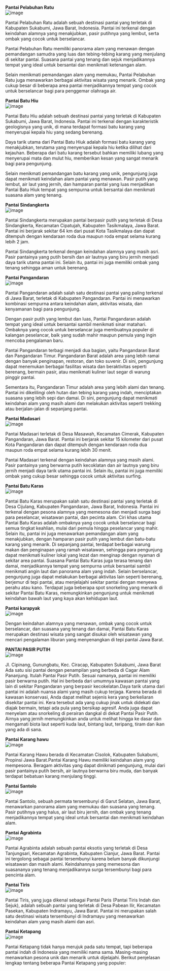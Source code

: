 **Pantai Pelabuhan Ratu** <br>
![image](https://github.com/Shalrizky/Analisis-Pariwisata-Gamification/assets/144994306/f79d167e-1c67-46d7-8f2e-68418391a0d0)

Pantai Pelabuhan Ratu adalah sebuah destinasi pantai yang terletak di Kabupaten Sukabumi, Jawa Barat, Indonesia. Pantai ini terkenal dengan keindahan alamnya yang menakjubkan, pasir putihnya yang lembut, serta ombak yang cocok untuk berselancar.

Pantai Pelabuhan Ratu memiliki panorama alam yang menawan dengan pemandangan samudra yang luas dan tebing-tebing karang yang menjulang di sekitar pantai. Suasana pantai yang tenang dan sejuk menjadikannya tempat yang ideal untuk bersantai dan menikmati ketenangan alam.

Selain menikmati pemandangan alam yang memukau, Pantai Pelabuhan Ratu juga menawarkan berbagai aktivitas wisata yang menarik. Ombak yang cukup besar di beberapa area pantai menjadikannya tempat yang cocok untuk berselancar bagi para penggemar olahraga air.

**Pantai Batu Hiu** <br>
![image](https://github.com/Shalrizky/Analisis-Pariwisata-Gamification/assets/144994306/155daeb0-7943-499b-8b7c-9ffd37284d5a)

Pantai Batu Hiu adalah sebuah destinasi pantai yang terletak di Kabupaten Sukabumi, Jawa Barat, Indonesia. Pantai ini terkenal dengan karakteristik geologisnya yang unik, di mana terdapat formasi batu karang yang menyerupai kepala hiu yang sedang berenang.

Daya tarik utama dari Pantai Batu Hiuk adalah formasi batu karang yang menakjubkan, terutama yang menyerupai kepala hiu ketika dilihat dari kejauhan. Beberapa dari batu karang tersebut bahkan memiliki lubang yang menyerupai mata dan mulut hiu, memberikan kesan yang sangat menarik bagi para pengunjung.

Selain menikmati pemandangan batu karang yang unik, pengunjung juga dapat menikmati keindahan alam pantai yang menawan. Pasir putih yang lembut, air laut yang jernih, dan hamparan pantai yang luas menjadikan Pantai Batu Hiuk tempat yang sempurna untuk bersantai dan menikmati suasana alam yang tenang.

**Pantai Sindangkerta** <br>
![image](https://github.com/Shalrizky/Analisis-Pariwisata-Gamification/assets/144994306/dd92fbd8-469e-422f-8e67-cbf1a2cd431a)

Pantai Sindangkerta merupakan pantai berpasir putih yang terletak di Desa Sindangkerta, Kecamatan Cipatujah, Kabupaten Tasikmalaya, Jawa Barat. Pantai ini berjarak sekitar 64 km dari pusat Kota Tasikmalaya dan dapat ditempuh dengan kendaraan roda dua maupun roda empat selama kurang lebih 2 jam.

Pantai Sindangkerta terkenal dengan keindahan alamnya yang masih asri. Pasir pantainya yang putih bersih dan air lautnya yang biru jernih menjadi daya tarik utama pantai ini. Selain itu, pantai ini juga memiliki ombak yang tenang sehingga aman untuk berenang.

**Pantai Pangandaran** <br>
![image](https://github.com/Shalrizky/Analisis-Pariwisata-Gamification/assets/144994306/e85295eb-893b-4c53-ba6c-6013126c8af3)

Pantai Pangandaran adalah salah satu destinasi pantai yang paling terkenal di Jawa Barat, terletak di Kabupaten Pangandaran. Pantai ini menawarkan kombinasi sempurna antara keindahan alam, aktivitas wisata, dan kenyamanan bagi para pengunjung.

Dengan pasir putih yang lembut dan luas, Pantai Pangandaran adalah tempat yang ideal untuk bersantai sambil menikmati sinar matahari. Ombaknya yang cocok untuk berselancar juga membuatnya populer di kalangan peselancar, baik yang sudah mahir maupun pemula yang ingin mencoba pengalaman baru.

Pantai Pangandaran terbagi menjadi dua bagian, yaitu Pangandaran Barat dan Pangandaran Timur. Pangandaran Barat adalah area yang lebih ramai dengan banyak penginapan, restoran, dan toko suvenir. Di sini, pengunjung dapat menemukan berbagai fasilitas wisata dan beraktivitas seperti berenang, bermain pasir, atau menikmati kuliner laut segar di warung pinggir pantai.

Sementara itu, Pangandaran Timur adalah area yang lebih alami dan tenang. Pantai ini dikelilingi oleh hutan dan tebing karang yang indah, menciptakan suasana yang lebih sepi dan damai. Di sini, pengunjung dapat menikmati keindahan alam yang masih alami dan melakukan aktivitas seperti trekking atau berjalan-jalan di sepanjang pantai.

**Pantai Madasari** <br>
![image](https://github.com/Shalrizky/Analisis-Pariwisata-Gamification/assets/144994306/78806422-cc40-4627-b567-28cb1717fae4)

Pantai Madasari terletak di Desa Masawah, Kecamatan Cimerak, Kabupaten Pangandaran, Jawa Barat. Pantai ini berjarak sekitar 15 kilometer dari pusat Kota Pangandaran dan dapat ditempuh dengan kendaraan roda dua maupun roda empat selama kurang lebih 30 menit.

Pantai Madasari terkenal dengan keindahan alamnya yang masih alami. Pasir pantainya yang berwarna putih kecoklatan dan air lautnya yang biru jernih menjadi daya tarik utama pantai ini. Selain itu, pantai ini juga memiliki ombak yang cukup besar sehingga cocok untuk aktivitas surfing.


**Pantai Batu Karas** <br>
![image](https://github.com/Shalrizky/Analisis-Pariwisata-Gamification/assets/150756706/1af6f912-2079-466e-a92f-493db29a7f2d)

Pantai Batu Karas merupakan salah satu destinasi pantai yang terletak di Desa Cijulang, Kabupaten Pangandaran, Jawa Barat, Indonesia. Pantai ini terkenal dengan pesona alamnya yang memesona dan menjadi surga bagi para peselancar, wisatawan pantai, dan pecinta alam.
Ciri khas utama Pantai Batu Karas adalah ombaknya yang cocok untuk berselancar bagi semua tingkat keahlian, mulai dari pemula hingga peselancar yang mahir. Selain itu, pantai ini juga menawarkan pemandangan alam yang menakjubkan, dengan hamparan pasir putih yang lembut dan batu-batu karang yang menarik.
Di sepanjang pantai, terdapat berbagai warung makan dan penginapan yang ramah wisatawan, sehingga para pengunjung dapat menikmati kuliner lokal yang lezat dan menginap dengan nyaman di sekitar area pantai. Suasana Pantai Batu Karas juga terasa tenang dan damai, menjadikannya tempat yang sempurna untuk bersantai sambil menikmati angin laut dan panorama alam yang indah.
Selain berselancar, pengunjung juga dapat melakukan berbagai aktivitas lain seperti berenang, berjemur di tepi pantai, atau menjelajahi sekitar pantai dengan menyewa perahu atau kano. Terdapat juga beberapa spot snorkeling yang menarik di sekitar Pantai Batu Karas, memungkinkan pengunjung untuk menikmati keindahan bawah laut yang kaya akan kehidupan laut.

**Pantai karapyak** <br>
![image](https://github.com/Shalrizky/Analisis-Pariwisata-Gamification/assets/150756706/fcb59e5f-c5e4-4ec8-a46e-65d0fefe6f81) 

Dengan keindahan alamnya yang menawan, ombak yang cocok untuk berselancar, dan suasana yang tenang dan damai, Pantai Batu Karas merupakan destinasi wisata yang sangat disukai oleh wisatawan yang mencari pengalaman liburan yang menyenangkan di tepi pantai Jawa Barat.



**PANTAI PASIR PUTIH** <br>
![image](https://github.com/Shalrizky/Analisis-Pariwisata-Gamification/assets/150756706/30b18af6-f7f0-4b45-89ab-7735f8023631)

Jl. Cipinang, Gunungbatu, Kec. Ciracap, Kabupaten Sukabumi, Jawa Barat
Ada satu sisi pantai dengan penampilan yang berbeda di Cagar Alam Pananjung. Itulah Pantai Pasir Putih. Sesuai namanya, pantai ini memiliki pasir berwarna putih. Hal ini berbeda dari umumnya kawasan pantai yang lain di sekitar Pangandaran yang berpasir kecokelatan.Daya tarik utama dari pantai ini adalah nuansa alami yang masih cukup terjaga. Karena berada di kawasan konservasi, Anda dapat melihat sejenis kera yang berkeliaran disekitar pantai ini. Kera tersebut ada yang cukup jinak untuk didekati dan diajak bermain, tetapi ada pula yang bersikap agresif. Anda juga dapat menyelam atau snorkeling di perairan dangkal di dekat Pantai Pasir Putih. Airnya yang jernih memungkinkan anda untuk melihat hingga ke dasar dan mengamati biota laut seperti kuda laut, bintang laut, teripang, tiram dan ikan yang ada di sana.

**Pantai Karang hawu** <br>
![image](https://github.com/Shalrizky/Analisis-Pariwisata-Gamification/assets/150756706/fc93c1ee-c16b-47f6-990c-6f2eda5155df)

Pantai Karang Hawu berada di Kecamatan Cisolok, Kabupaten Sukabumi, Propinsi Jawa Barat.Pantai Karang Hawu memiliki keindahan alam yang mempesona. Beragam aktivitas yang dapat dinikmati pengunjung, mulai dari pasir pantainya putih bersih, air lautnya berwarna biru muda, dan banyak terdapat bebatuan karang menjulang tinggi.

**Pantai Santolo** <br>
![image](https://github.com/Shalrizky/Analisis-Pariwisata-Gamification/assets/150756706/49c72186-3443-449b-9888-7c76d7dbd83d)

Pantai Santolo, sebuah permata tersembunyi di Garut Selatan, Jawa Barat, menawarkan panorama alam yang memukau dan suasana yang tenang. Pasir putihnya yang halus, air laut biru jernih, dan ombak yang tenang menjadikannya tempat yang ideal untuk bersantai dan menikmati keindahan alam.

**Pantai Agrabinta** <br>
![image](https://github.com/Shalrizky/Analisis-Pariwisata-Gamification/assets/150756706/badc0923-c20a-4b70-bf35-7e6f3c7f97bf)

Pantai Agrabinta adalah sebuah pantai eksotis yang terletak di Desa Tanjungsari, Kecamatan Agrabinta, Kabupaten Cianjur, Jawa Barat. Pantai ini tergolong sebagai pantai tersembunyi karena belum banyak dikunjungi wisatawan dan masih alami. Keindahannya yang memesona dan suasananya yang tenang menjadikannya surga tersembunyi bagi para pencinta alam.

**Pantai Tiris** <br>
![image](https://github.com/Shalrizky/Analisis-Pariwisata-Gamification/assets/150756706/ebeefcb0-04d4-48ec-988a-53593949e667)

Pantai Tiris, yang juga dikenal sebagai Pantai Paris (Pantai Tiris Indah dan Sejuk), adalah sebuah pantai yang terletak di Desa Pabean Ilir, Kecamatan Pasekan, Kabupaten Indramayu, Jawa Barat. Pantai ini merupakan salah satu destinasi wisata tersembunyi di Indramayu yang menawarkan keindahan alam yang masih alami dan asri.

**Pantai Ketapang** <br>
![image](https://github.com/Shalrizky/Analisis-Pariwisata-Gamification/assets/150756706/7cbba44f-eefe-4e44-9720-c351b3937c52)

Pantai Ketapang tidak hanya merujuk pada satu tempat, tapi beberapa pantai indah di Indonesia yang memiliki nama sama. Masing-masing menawarkan pesona unik dan menarik untuk dijelajahi. Berikut penjelasan lengkap tentang beberapa Pantai Ketapang yang populer:


